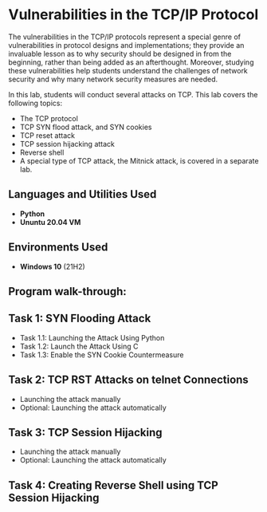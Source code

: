 <h1>Vulnerabilities in the TCP/IP Protocol</h1>

<body>
    <p>
        The vulnerabilities in the TCP/IP protocols represent a special genre of vulnerabilities in protocol designs and implementations; they provide an invaluable lesson as to why security should be designed in from the beginning, rather than being added as an afterthought. Moreover, studying these vulnerabilities help students understand the challenges of network security and why many network security measures are needed.
    </p>
    <p>
        In this lab, students will conduct several attacks on TCP. This lab covers the following topics:
    </p>
    <ul>
        <li>The TCP protocol</li>
        <li>TCP SYN flood attack, and SYN cookies</li>
        <li>TCP reset attack</li>
        <li>TCP session hijacking attack</li>
        <li>Reverse shell</li>
        <li>A special type of TCP attack, the Mitnick attack, is covered in a separate lab.</li>
    </ul>
</body>



<h2>Languages and Utilities Used</h2>

- <b>Python</b> 
- <b>Ununtu 20.04 VM</b>

<h2>Environments Used </h2>

- <b>Windows 10</b> (21H2)

<h2>Program walk-through:</h2>

<h2>Task 1: SYN Flooding Attack</h2>
    <ul>
        <li>Task 1.1: Launching the Attack Using Python</li>
        <li>Task 1.2: Launch the Attack Using C</li>
        <li>Task 1.3: Enable the SYN Cookie Countermeasure</li>
    </ul>

<h2>Task 2: TCP RST Attacks on telnet Connections</h2>
    <ul>
        <li>Launching the attack manually</li>
        <li>Optional: Launching the attack automatically</li>
    </ul>

<h2>Task 3: TCP Session Hijacking</h2>
    <ul>
        <li>Launching the attack manually</li>
        <li>Optional: Launching the attack automatically</li>
    </ul>

<h2>Task 4: Creating Reverse Shell using TCP Session Hijacking</h2>
